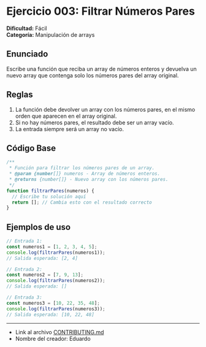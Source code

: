 # Ejercicio 003: Filtrar Números Pares  

**Dificultad:** Fácil  
**Categoría:** Manipulación de arrays  

## Enunciado  

Escribe una función que reciba un array de números enteros y devuelva un nuevo array que contenga solo los números pares del array original.  

## Reglas  
1. La función debe devolver un array con los números pares, en el mismo orden que aparecen en el array original.  
2. Si no hay números pares, el resultado debe ser un array vacío.  
3. La entrada siempre será un array no vacío.  

## Código Base  

```javascript
/**
 * Función para filtrar los números pares de un array.
 * @param {number[]} numeros - Array de números enteros.
 * @returns {number[]} - Nuevo array con los números pares.
 */
function filtrarPares(numeros) {
  // Escribe tu solución aquí
  return []; // Cambia esto con el resultado correcto
}
```

## Ejemplos de uso

```javascript
// Entrada 1:
const numeros1 = [1, 2, 3, 4, 5];
console.log(filtrarPares(numeros1)); 
// Salida esperada: [2, 4]

// Entrada 2:
const numeros2 = [7, 9, 13];
console.log(filtrarPares(numeros2)); 
// Salida esperada: []

// Entrada 3:
const numeros3 = [10, 22, 35, 48];
console.log(filtrarPares(numeros3)); 
// Salida esperada: [10, 22, 48]
```

---

- Link al archivo [CONTRIBUTING.md](CONTRIBUTING.md)
- Nombre del creador: Eduardo